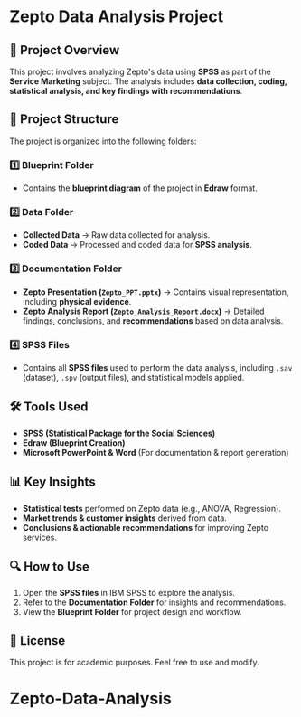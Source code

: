 # Zepto Data Analysis Project

## 📌 Project Overview
This project involves analyzing Zepto's data using **SPSS** as part of the **Service Marketing** subject. The analysis includes **data collection, coding, statistical analysis, and key findings with recommendations**.  

## 📂 Project Structure
The project is organized into the following folders:  

### 1️⃣ **Blueprint Folder**
- Contains the **blueprint diagram** of the project in **Edraw** format.  

### 2️⃣ **Data Folder**
- **Collected Data** → Raw data collected for analysis.  
- **Coded Data** → Processed and coded data for **SPSS analysis**.  

### 3️⃣ **Documentation Folder**
- **Zepto Presentation (`Zepto_PPT.pptx`)** → Contains visual representation, including **physical evidence**.  
- **Zepto Analysis Report (`Zepto_Analysis_Report.docx`)** → Detailed findings, conclusions, and **recommendations** based on data analysis.  

### 4️⃣ **SPSS Files**
- Contains all **SPSS files** used to perform the data analysis, including `.sav` (dataset), `.spv` (output files), and statistical models applied.  

## 🛠 Tools Used
- **SPSS (Statistical Package for the Social Sciences)**  
- **Edraw (Blueprint Creation)**  
- **Microsoft PowerPoint & Word** (For documentation & report generation)  

## 📊 Key Insights
- **Statistical tests** performed on Zepto data (e.g., ANOVA, Regression).  
- **Market trends & customer insights** derived from data.  
- **Conclusions & actionable recommendations** for improving Zepto services.  

## 🔍 How to Use
1. Open the **SPSS files** in IBM SPSS to explore the analysis.  
2. Refer to the **Documentation Folder** for insights and recommendations.  
3. View the **Blueprint Folder** for project design and workflow.  

## 📜 License
This project is for academic purposes. Feel free to use and modify.  
# Zepto-Data-Analysis
